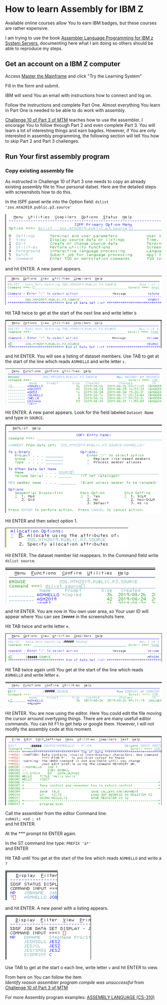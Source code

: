  # How to learn Assembly for IBM Z

Available online courses allow You to earn IBM badges, but these courses are rather expensive.

I am trying to use the book
[Assembler Language Programming for IBM z System Servers](http://idcp.marist.edu/enterprisesystemseducation/assemblerlanguageresources-1.html), documenting here what I am doing so others should be able to reproduce my steps.

## Get an account on a IBM Z computer

Access [Master the Mainframe](https://www.ibm.com/it-infrastructure/z/education/master-the-mainframe)
and click "Try the Learning System"

Fill in the form and submit.

IBM will send You an email with instructions how to connect and log on.

Follow the instructions and complete Part One. Almost everything You learn in Part One
is needed to be able to do work with assembly.

[Challenge 10 of Part 3 of MTM](http://mtm2019.mybluemix.net/part_three/part_three_ch10.html)
teaches how to use the assembler. I encorage You to follow through Part 2 and even complete
Part 3. You will learn a lot of interesting things and earn bagdes. However, if You are
only interested in assembly programming, the following section will tell You how to skip
Part 2 and Part 3 challenges.

## Run Your first assembly program

### Copy existing assembly file

As instructed in Challenge 10 of Part 3 one needs to copy an already existing assembly file to Your personal datset. Here are the detailed steps with screenshots how to do this.

In the ISPF panel write into the Option field:
`dslist  'zos.mtm2019.public.p3.source'`

![Caption](ispf_dslist_zos.png)

and hit ENTER. A new panel appears.

![Caption](dslist_zos.png)

Hit TAB twice to get at the start of the next line and write letter `b`

![Caption](dslist_zos_b.png)

and hit ENTER. You will see a listing of dataset members.
Use TAB to get at the start of the line which reads `ASMHELLO` and write letter `c`.

![Caption](dslist_zos_c.png)

Hit ENTER. A new panel appears. Look for the field labeled `Dataset Name`
and type in `SOURCE`.

![Caption](copy_zos.png)

Hit ENTER and then select option 1.

![Caption](allocation_option.png)

Hit ENTER. The dataset member list reappears. In the Command field write `dslist source`.

![Caption](dslist_source.png)

and hit ENTER. You are now in You own user area,
so Your user ID will appear where You can see `Z#####` in the screenshots here.

Hit TAB twice and write letter `e`.

![Caption](dslist_source_e.png)

Hit TAB twice again until You get at the start of the line which reads `ASMHELLO` and write letter `e`.

![Caption](dslist_asmhello_e.png)

Hit ENTER. You are now using the editor. Here You could edit the file moving the cursor arround overtyping things. There are are many usefull editor commands. You can hit F1 to get help or google them. However, I will not modify the assembly code at this moment.

![Caption](editor_asmhello.png)

Call the assembler from the editor Command line:<br>
`submit; =sd ; st`<br>
and hit ENTER.

At the *** prompt hit ENTER again.

In the ST command line type: `PREFIX 'a*'`<br>
and ENTER

Hit TAB until You get at the start of the line which reads `ASMHELLO` and write a `?` 

![Caption](st_asmhello.png)

and hit ENTER. A new panel with a listing appears.

![Caption](st_jes.png)

Use TAB to get at the start o each line, write letter `v` and hit ENTER to view.

From here on You can follow the item<br>
*Identify reason assembler program compile was unsuccessful*
from [Challenge 10 of Part 3 of MTM](http://mtm2019.mybluemix.net/part_three/part_three_ch10.html)

For more Assembly program examples: [ASSEMBLY LANGUAGE (CS-310)](http://www.wiu.edu/users/mflll/cs310/head.html)





